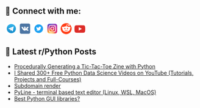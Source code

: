 ## 🔎 Connect with me:
[<img src="https://github.com/bullbesh/bullbesh/blob/main/images/Telegram.png" width="32" height="32" />](https://t.me/bullbesh)
[<img src="https://github.com/bullbesh/bullbesh/blob/main/images/VK.png" width="32" height="32" />](https://vk.com/bullbesh)
[<img src="https://github.com/bullbesh/bullbesh/blob/main/images/Twitter.png" width="32" height="32" />](https://twitter.com/bullbesh1)
[<img src="https://github.com/bullbesh/bullbesh/blob/main/images/Instagram.png" width="32" height="32" />](https://www.instagram.com/bullbesh)
[<img src="https://github.com/bullbesh/bullbesh/blob/main/images/Reddit.png" width="32" height="32" />](https://www.reddit.com/user/bullbesh)
[<img src="https://github.com/bullbesh/bullbesh/blob/main/images/YouTube.png" width="32" height="32" />](https://www.youtube.com/channel/UCtfjRs6uzgq5mfm8S06WTcg)

## 📕 Latest r/Python Posts
<!-- BLOG-POST-LIST:START -->
- [Procedurally Generating a Tic-Tac-Toe Zine with Python](https://www.reddit.com/r/Python/comments/1lki0z0/procedurally_generating_a_tictactoe_zine_with/)
- [I Shared 300+ Free Python Data Science Videos on YouTube &lpar;Tutorials, Projects and Full-Courses&rpar;](https://www.reddit.com/r/Python/comments/1lkhe9n/i_shared_300_free_python_data_science_videos_on/)
- [Subdomain render](https://www.reddit.com/r/Python/comments/1lkg27h/subdomain_render/)
- [PyLine - terminal based text editor &lpar;Linux, WSL, MacOS&rpar;](https://www.reddit.com/r/Python/comments/1lkf8pm/pyline_terminal_based_text_editor_linux_wsl_macos/)
- [Best Python GUI libraries?](https://www.reddit.com/r/Python/comments/1lke8vm/best_python_gui_libraries/)
<!-- BLOG-POST-LIST:END -->
